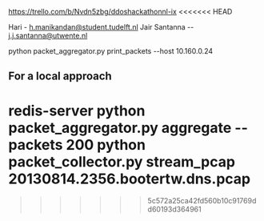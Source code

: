 https://trello.com/b/Nvdn5zbg/ddoshackathonnl-ix
<<<<<<< HEAD

Hari - h.manikandan@student.tudelft.nl
Jair Santanna -- j.j.santanna@utwente.nl

python packet_aggregator.py print_packets --host 10.160.0.24


## For a local approach
redis-server
python packet_aggregator.py aggregate --packets 200
python packet_collector.py stream_pcap 20130814.2356.bootertw.dns.pcap
=======
>>>>>>> 5c572a25ca42fd560b10c91769dd60193d364961
